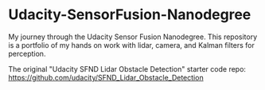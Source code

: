 # Udacity-SensorFusion-Nanodegree
My journey through the Udacity Sensor Fusion Nanodegree. This repository is a portfolio of my hands on work with lidar, camera, and Kalman filters for perception.

The original "Udacity SFND Lidar Obstacle Detection" starter code repo:
        https://github.com/udacity/SFND_Lidar_Obstacle_Detection